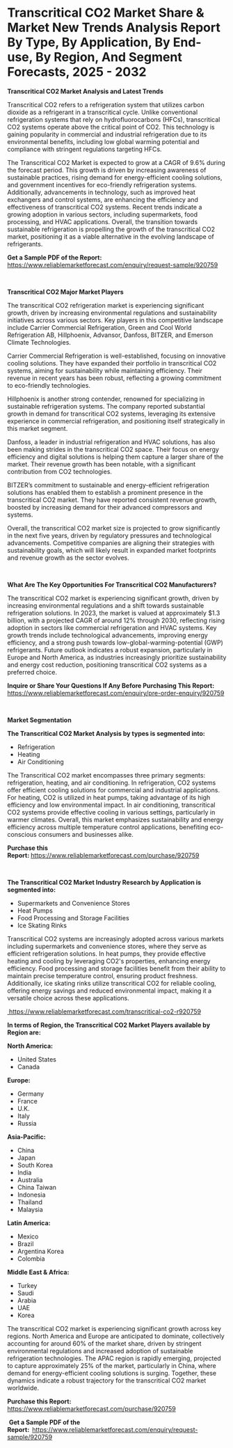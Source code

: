 <p><h1>Transcritical CO2 Market Share & Market New Trends Analysis Report By Type, By Application, By End-use, By Region, And Segment Forecasts, 2025 - 2032</h1></p><p><strong>Transcritical CO2 Market Analysis and Latest Trends</strong></p>
<p><p>Transcritical CO2 refers to a refrigeration system that utilizes carbon dioxide as a refrigerant in a transcritical cycle. Unlike conventional refrigeration systems that rely on hydrofluorocarbons (HFCs), transcritical CO2 systems operate above the critical point of CO2. This technology is gaining popularity in commercial and industrial refrigeration due to its environmental benefits, including low global warming potential and compliance with stringent regulations targeting HFCs.</p><p>The Transcritical CO2 Market is expected to grow at a CAGR of 9.6% during the forecast period. This growth is driven by increasing awareness of sustainable practices, rising demand for energy-efficient cooling solutions, and government incentives for eco-friendly refrigeration systems. Additionally, advancements in technology, such as improved heat exchangers and control systems, are enhancing the efficiency and effectiveness of transcritical CO2 systems. Recent trends indicate a growing adoption in various sectors, including supermarkets, food processing, and HVAC applications. Overall, the transition towards sustainable refrigeration is propelling the growth of the transcritical CO2 market, positioning it as a viable alternative in the evolving landscape of refrigerants.</p></p>
<p><strong>Get a Sample PDF of the Report:&nbsp;</strong> <a href="https://www.reliablemarketforecast.com/enquiry/request-sample/920759?utm_campaign=3137&utm_medium=2&utm_source=Github&utm_content=ia&utm_term=18042025&utm_id=transcritical-co2">https://www.reliablemarketforecast.com/enquiry/request-sample/920759</a></p>
<p>&nbsp;</p>
<p><strong>Transcritical CO2 Major Market Players</strong></p>
<p><p>The transcritical CO2 refrigeration market is experiencing significant growth, driven by increasing environmental regulations and sustainability initiatives across various sectors. Key players in this competitive landscape include Carrier Commercial Refrigeration, Green and Cool World Refrigeration AB, Hillphoenix, Advansor, Danfoss, BITZER, and Emerson Climate Technologies. </p><p>Carrier Commercial Refrigeration is well-established, focusing on innovative cooling solutions. They have expanded their portfolio in transcritical CO2 systems, aiming for sustainability while maintaining efficiency. Their revenue in recent years has been robust, reflecting a growing commitment to eco-friendly technologies.</p><p>Hillphoenix is another strong contender, renowned for specializing in sustainable refrigeration systems. The company reported substantial growth in demand for transcritical CO2 systems, leveraging its extensive experience in commercial refrigeration, and positioning itself strategically in this market segment.</p><p>Danfoss, a leader in industrial refrigeration and HVAC solutions, has also been making strides in the transcritical CO2 space. Their focus on energy efficiency and digital solutions is helping them capture a larger share of the market. Their revenue growth has been notable, with a significant contribution from CO2 technologies.</p><p>BITZER’s commitment to sustainable and energy-efficient refrigeration solutions has enabled them to establish a prominent presence in the transcritical CO2 market. They have reported consistent revenue growth, boosted by increasing demand for their advanced compressors and systems.</p><p>Overall, the transcritical CO2 market size is projected to grow significantly in the next five years, driven by regulatory pressures and technological advancements. Competitive companies are aligning their strategies with sustainability goals, which will likely result in expanded market footprints and revenue growth as the sector evolves.</p></p>
<p>&nbsp;</p>
<p><strong>What Are The Key Opportunities For Transcritical CO2 Manufacturers?</strong></p>
<p><p>The transcritical CO2 market is experiencing significant growth, driven by increasing environmental regulations and a shift towards sustainable refrigeration solutions. In 2023, the market is valued at approximately $1.3 billion, with a projected CAGR of around 12% through 2030, reflecting rising adoption in sectors like commercial refrigeration and HVAC systems. Key growth trends include technological advancements, improving energy efficiency, and a strong push towards low-global-warming-potential (GWP) refrigerants. Future outlook indicates a robust expansion, particularly in Europe and North America, as industries increasingly prioritize sustainability and energy cost reduction, positioning transcritical CO2 systems as a preferred choice.</p></p>
<p><strong>Inquire or Share Your Questions If Any Before Purchasing This Report:</strong> <a href="https://www.reliablemarketforecast.com/enquiry/pre-order-enquiry/920759?utm_campaign=3137&utm_medium=2&utm_source=Github&utm_content=ia&utm_term=18042025&utm_id=transcritical-co2">https://www.reliablemarketforecast.com/enquiry/pre-order-enquiry/920759</a></p>
<p>&nbsp;</p>
<p><strong>Market Segmentation</strong></p>
<p><strong>The Transcritical CO2 Market Analysis by types is segmented into:</strong></p>
<p><ul><li>Refrigeration</li><li>Heating</li><li>Air Conditioning</li></ul></p>
<p><p>The Transcritical CO2 market encompasses three primary segments: refrigeration, heating, and air conditioning. In refrigeration, CO2 systems offer efficient cooling solutions for commercial and industrial applications. For heating, CO2 is utilized in heat pumps, taking advantage of its high efficiency and low environmental impact. In air conditioning, transcritical CO2 systems provide effective cooling in various settings, particularly in warmer climates. Overall, this market emphasizes sustainability and energy efficiency across multiple temperature control applications, benefiting eco-conscious consumers and businesses alike.</p></p>
<p><strong>Purchase this Report:&nbsp;</strong><a href="https://www.reliablemarketforecast.com/purchase/920759?utm_campaign=3137&utm_medium=2&utm_source=Github&utm_content=ia&utm_term=18042025&utm_id=transcritical-co2">https://www.reliablemarketforecast.com/purchase/920759</a></p>
<p>&nbsp;</p>
<p><strong>The Transcritical CO2 Market Industry Research by Application is segmented into:</strong></p>
<p><ul><li>Supermarkets and Convenience Stores</li><li>Heat Pumps</li><li>Food Processing and Storage Facilities</li><li>Ice Skating Rinks</li></ul></p>
<p><p>Transcritical CO2 systems are increasingly adopted across various markets including supermarkets and convenience stores, where they serve as efficient refrigeration solutions. In heat pumps, they provide effective heating and cooling by leveraging CO2's properties, enhancing energy efficiency. Food processing and storage facilities benefit from their ability to maintain precise temperature control, ensuring product freshness. Additionally, ice skating rinks utilize transcritical CO2 for reliable cooling, offering energy savings and reduced environmental impact, making it a versatile choice across these applications.</p></p>
<p><a href="https://www.reliablemarketforecast.com/transcritical-co2-r920759?utm_campaign=3137&utm_medium=2&utm_source=Github&utm_content=ia&utm_term=18042025&utm_id=transcritical-co2">&nbsp;https://www.reliablemarketforecast.com/transcritical-co2-r920759</a></p>
<p><strong>In terms of Region, the Transcritical CO2 Market Players available by Region are:</strong></p>
<p>
    <p> <strong> North America: </strong>
        <ul>
            <li>United States</li>
            <li>Canada</li>
        </ul>
        </p> 
    <p> <strong> Europe: </strong>
        <ul>
            <li>Germany</li>
            <li>France</li>
            <li>U.K.</li>
            <li>Italy</li>
            <li>Russia</li>
        </ul>
        </p> 
    <p> <strong> Asia-Pacific: </strong>
        <ul>
            <li>China</li>
            <li>Japan</li>
            <li>South Korea</li>
            <li>India</li>
            <li>Australia</li>
            <li>China Taiwan</li>
            <li>Indonesia</li>
            <li>Thailand</li>
            <li>Malaysia</li>
        </ul>
        </p> 
    <p> <strong> Latin America: </strong>
        <ul>
            <li>Mexico</li>
            <li>Brazil</li>
            <li>Argentina Korea</li>
            <li>Colombia</li>
        </ul>
        </p> 
    <p> <strong> Middle East & Africa: </strong>
        <ul>
            <li>Turkey</li>
            <li>Saudi</li>
            <li>Arabia</li>
            <li>UAE</li>
            <li>Korea</li>
        </ul>
    </p>
    </p>
<p><p>The transcritical CO2 market is experiencing significant growth across key regions. North America and Europe are anticipated to dominate, collectively accounting for around 60% of the market share, driven by stringent environmental regulations and increased adoption of sustainable refrigeration technologies. The APAC region is rapidly emerging, projected to capture approximately 25% of the market, particularly in China, where demand for energy-efficient cooling solutions is surging. Together, these dynamics indicate a robust trajectory for the transcritical CO2 market worldwide.</p></p>
<p><strong>Purchase this Report: </strong><a href="https://www.reliablemarketforecast.com/purchase/920759?utm_campaign=3137&utm_medium=2&utm_source=Github&utm_content=ia&utm_term=18042025&utm_id=transcritical-co2">https://www.reliablemarketforecast.com/purchase/920759</a></p>
<p>&nbsp;<strong>Get a Sample PDF of the Report:&nbsp;&nbsp;</strong><a href="https://www.reliablemarketforecast.com/enquiry/request-sample/920759?utm_campaign=3137&utm_medium=2&utm_source=Github&utm_content=ia&utm_term=18042025&utm_id=transcritical-co2">https://www.reliablemarketforecast.com/enquiry/request-sample/920759</a></p>
<p><strong></strong></p>
<p><p></p><p></p><p></p></p>